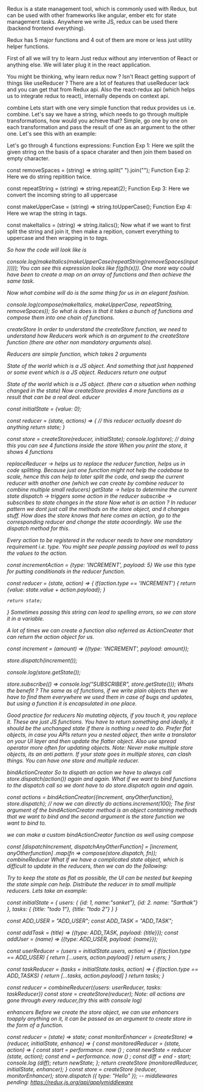 Redux is a state management tool, which is commonly used with Redux, but can be used with other frameworks like angular, ember etc for state management tasks. Anywhere we write JS, redux can be used there (backend frontend everything).

Redux has 5 major functions and 4 out of them are more or less just utility helper functions.

First of all we will try to learn Just redux without any intervention of React or anything else. We will later plug it in the react application.

You might be thinking, why learn redux now ? Isn't React getting support of things like useReducer ? There are a lot of features that useReducer lack and you can get that from Redux api. Also the react-redux api (which helps us to integrate redux to react), internally depends on context api.

combine
Lets start with one very simple function that redux provides us i.e. combine. Let's say we have a string, which needs to go through multiple transformations, how would you achieve that? Simple, go one by one on each transformation and pass the result of one as an argument to the other one. Let's see this with an example:

Let's go through 4 functions expressions: Function Exp 1: Here we split the given string on the basis of a space charater and then join them based on empty character.

const removeSpaces = (string) => string.split(" ").join("");
Function Exp 2: Here we do string repitition twice.

const repeatString = (string) => string.repeat(2);
Function Exp 3: Here we convert the incoming string to all uppercase

const makeUpperCase = (string) => string.toUpperCase();
Function Exp 4: Here we wrap the string in tags.

const makeItalics = (string) => string.italics();
Now what if we want to first split the string and join it, then make a repition, convert everything to uppercase and then wrapping in to <i> tags.

So how the code will look like is

console.log(makeItalics(makeUpperCase(repeatString(removeSpaces(input)))));
You can see this expression looks like f(g(h(x))). One more way could have been to create a map on an array of functions and then achieve the same task.

Now what combine will do is the same thing for us in an elegant fashion.

console.log(compose(makeItalics, makeUpperCase, repeatString, removeSpaces));
So what is does is that it takes a bunch of functions and compose them into one chain of functions.

createStore
In order to understand the createStore function, we need to understand how Reducers work which is an argument to the createStore function (there are other non mandatory arguments also).

Reducers are simple function, which takes 2 arguments

State of the world which is a JS object.
And something that just happened or some event which is a JS object.
Reducers return one output

State of the world which is a JS object. (there can a situation when nothing changed in the state)
Now createStore provides 4 more functions as a result that can be a real deal. educer

const initialState = {value: 0};

const reducer = (state, actions) => { // this reducer actually doesnt do anything
    return state;
}

const store = createStore(reducer, initialState);
console.log(store); // doing this you can see 4 functions inside the store
When you print the store, it shows 4 functions

replaceReducer -> helps us to replace the reducer function, helps us in code splitting. Because just one function might not help the codebase to scale, hence this can help to later split the code, and swap the current reducer with another one (which we can create by combine reducer to combine multiple small reducers)
getState -> helps to determine the current state
dispatch -> triggers some action in the reducer
subscribe -> subscribes to state changes in the store
Now what is an action ?
In reducer pattern we dont just call the methods on the store object, and it changes stuff. How does the store knows that here comes an action, go to the corresponding reducer and change the state acoordingly. We use the dispatch method for this.

Every action to be registered in the reducer needs to have one mandatory requirement i.e. type. You might see people passing payload as well to pass the values to the action.

const incrementAction = {type: 'INCREMENT', payload: 5}
We use this type for putting conditionals in the reducer function.

const reducer = (state, action) => {
    if(action.type == 'INCREMENT') {
        return {value: state.value + action.payload};
    }

    return state;
}
Sometimes passing this string can lead to spelling errors, so we can store it in a variable.

A lot of times we can create a function also referred as ActionCreater that can return the action object for us.

const increment = (amount) => ({type: 'INCREMENT', payload: amount});

store.dispatch(increment());

console.log(store.getState());

store.subscribe(() => console.log("SUBSCRIBER", store.getState()));
Whats the benefit ? The same as of functions, if we write plain objects then we have to find them everywhere we used them in case of bugs and updates, but using a function it is encapsulated in one place.

Good practice for reducers
No mutating objects, if you touch it, you replace it.
These are just JS functions.
You have to return something and ideally, it should be the unchanged state if there is nothing u need to do.
Prefer flat objects, in case you APIs return you a nested object, then write a translator on your UI layer and then update the flatter object. Also use spread operator more often for updating objects.
Note: Never make multiple store objects, its an anti pattern. If your state goes in multiple stores, can clash things. You can have one store and multiple reducer.

bindActionCreator
So to dispath an action we have to always call store.dispatch(action()) again and again. What if we want to bind functions to the dispatch call so we dont have to do store.dispatch again and again.

const actions = bindActionCreator({increment, anyOtherfunction}, store.dispatch);
// now we can directly do
actions.increment(100);
The first argument of the bindActionCreator method is an object containing methods that we want to bind and the second argument is the store function we want to bind to.

we can make a custom bindActionCreator function as well using compose

const [dispatchIncrement, dispatchAnyOtherFunction] = [increment, anyOtherfunction]
.map(fn => compose(store.dispatch, fn));
combineReducer
What if we have a complicated state object, which is difficult to update in the reducers, then we can do the following:

Try to keep the state as flat as possible, the UI can be nested but keeping the state simple can help.
Distribute the reducer in to small multiple reducers.
Lets take an example:

const initialState = {
    users: {
        {id: 1, name:"sanket"},
        {id: 2. name: "Sarthak"}
    },
    tasks: {
        {title: "todo 1"},
        {title: "todo 2"}
    }
}

const ADD_USER = "ADD_USER";
const ADD_TASK = "ADD_TASK";

const addTask = (title) => ({type: ADD_TASK, payload: {title}});
const addUser = (name) => ({type: ADD_USER, payload: {name}});

const userReducer = (users = initialState.users, action) => {
    if(action.type == ADD_USER) {
        return [...users, action.payload]
    }
    return users;
}

const taskReducer = (tasks = initialState.tasks, action) => {
    if(action.type == ADD_TASKS) {
        return [...tasks, action.payload]
    }
    return tasks;
}

const reducer = combineReducer({users: userReducer, tasks: taskReducer})
const store = createStore(reducer);
Note: all actions are gone through every reducer,(try this with console log)

enhancers
Before we create the store object, we can use enhancers toapply anything on it, it can be passed as an argument to create store in the form of a function.

const reducer = (state) => state;
const monitorEnhancer = (createStore) => (reducer, initialState, enhance) => {
const monitoredReducer = (state, action) => {
const start = performance. now () ;
const newState = reducer (state, action);
const end = performance. now () ;
const diff = end - start;
console.log (diff);
return newState;
};
return createStore (monitoredReducer, initialState, enhancer);
}
const store = createStore (reducer, monitorEnhancer);
store.dispatch ({ type: "Hello" });
-- middlewares pending: https://redux.js.org/api/applymiddleware
